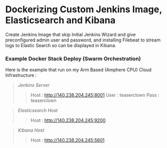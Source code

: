 # Dockerizing Custom Jenkins Image, Elasticsearch and Kibana

Create Jenkins Image that skip Initial Jenkins Wizard and give preconfigured admin user and password, 
and installing Filebeat to stream logs to Elastic Search so can be displayed in Kibana.

### Example Docker Stack Deploy (Swarm Orchestration)
Here is the example that run on my Arm Based (Amphere CPU) Cloud Infrastructure :

>_Jenkins Server_
>>Host : http://140.238.204.245:8001
>>User : teaserclown
>>Pass : teaserclown

>_Elasticsearch Host_
>>Host : http://140.238.204.245:9200

>_Kibana Host_
>>Host : http://140.238.204.245:5601
